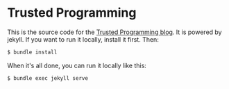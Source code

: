 # Trusted Programming

This is the source code for the [Trusted Programming blog](https://trusted-programming.github.io/). It is powered by jekyll. If you want to run it locally, install it first. Then:

```bash
$ bundle install
```

When it's all done, you can run it locally like this:

```bash
$ bundle exec jekyll serve
```
